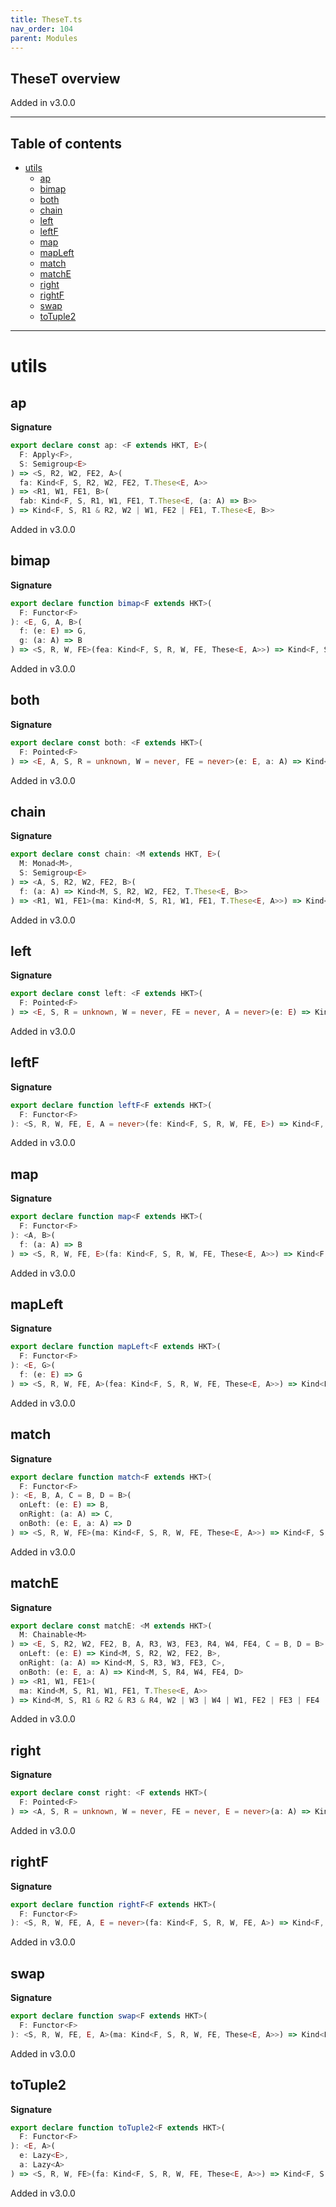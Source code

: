 ```yaml
---
title: TheseT.ts
nav_order: 104
parent: Modules
---
```


## TheseT overview

Added in v3.0.0

---

<h2 class="text-delta">Table of contents</h2>

- [utils](#utils)
  - [ap](#ap)
  - [bimap](#bimap)
  - [both](#both)
  - [chain](#chain)
  - [left](#left)
  - [leftF](#leftf)
  - [map](#map)
  - [mapLeft](#mapleft)
  - [match](#match)
  - [matchE](#matche)
  - [right](#right)
  - [rightF](#rightf)
  - [swap](#swap)
  - [toTuple2](#totuple2)

---

# utils

## ap

**Signature**

```ts
export declare const ap: <F extends HKT, E>(
  F: Apply<F>,
  S: Semigroup<E>
) => <S, R2, W2, FE2, A>(
  fa: Kind<F, S, R2, W2, FE2, T.These<E, A>>
) => <R1, W1, FE1, B>(
  fab: Kind<F, S, R1, W1, FE1, T.These<E, (a: A) => B>>
) => Kind<F, S, R1 & R2, W2 | W1, FE2 | FE1, T.These<E, B>>
```

Added in v3.0.0

## bimap

**Signature**

```ts
export declare function bimap<F extends HKT>(
  F: Functor<F>
): <E, G, A, B>(
  f: (e: E) => G,
  g: (a: A) => B
) => <S, R, W, FE>(fea: Kind<F, S, R, W, FE, These<E, A>>) => Kind<F, S, R, W, FE, These<G, B>>
```

Added in v3.0.0

## both

**Signature**

```ts
export declare const both: <F extends HKT>(
  F: Pointed<F>
) => <E, A, S, R = unknown, W = never, FE = never>(e: E, a: A) => Kind<F, S, R, W, FE, T.These<E, A>>
```

Added in v3.0.0

## chain

**Signature**

```ts
export declare const chain: <M extends HKT, E>(
  M: Monad<M>,
  S: Semigroup<E>
) => <A, S, R2, W2, FE2, B>(
  f: (a: A) => Kind<M, S, R2, W2, FE2, T.These<E, B>>
) => <R1, W1, FE1>(ma: Kind<M, S, R1, W1, FE1, T.These<E, A>>) => Kind<M, S, R1 & R2, W2 | W1, FE2 | FE1, T.These<E, B>>
```

Added in v3.0.0

## left

**Signature**

```ts
export declare const left: <F extends HKT>(
  F: Pointed<F>
) => <E, S, R = unknown, W = never, FE = never, A = never>(e: E) => Kind<F, S, R, W, FE, T.These<E, A>>
```

Added in v3.0.0

## leftF

**Signature**

```ts
export declare function leftF<F extends HKT>(
  F: Functor<F>
): <S, R, W, FE, E, A = never>(fe: Kind<F, S, R, W, FE, E>) => Kind<F, S, R, W, FE, These<E, A>>
```

Added in v3.0.0

## map

**Signature**

```ts
export declare function map<F extends HKT>(
  F: Functor<F>
): <A, B>(
  f: (a: A) => B
) => <S, R, W, FE, E>(fa: Kind<F, S, R, W, FE, These<E, A>>) => Kind<F, S, R, W, FE, These<E, B>>
```

Added in v3.0.0

## mapLeft

**Signature**

```ts
export declare function mapLeft<F extends HKT>(
  F: Functor<F>
): <E, G>(
  f: (e: E) => G
) => <S, R, W, FE, A>(fea: Kind<F, S, R, W, FE, These<E, A>>) => Kind<F, S, R, W, FE, These<G, A>>
```

Added in v3.0.0

## match

**Signature**

```ts
export declare function match<F extends HKT>(
  F: Functor<F>
): <E, B, A, C = B, D = B>(
  onLeft: (e: E) => B,
  onRight: (a: A) => C,
  onBoth: (e: E, a: A) => D
) => <S, R, W, FE>(ma: Kind<F, S, R, W, FE, These<E, A>>) => Kind<F, S, R, W, FE, B | C | D>
```

Added in v3.0.0

## matchE

**Signature**

```ts
export declare const matchE: <M extends HKT>(
  M: Chainable<M>
) => <E, S, R2, W2, FE2, B, A, R3, W3, FE3, R4, W4, FE4, C = B, D = B>(
  onLeft: (e: E) => Kind<M, S, R2, W2, FE2, B>,
  onRight: (a: A) => Kind<M, S, R3, W3, FE3, C>,
  onBoth: (e: E, a: A) => Kind<M, S, R4, W4, FE4, D>
) => <R1, W1, FE1>(
  ma: Kind<M, S, R1, W1, FE1, T.These<E, A>>
) => Kind<M, S, R1 & R2 & R3 & R4, W2 | W3 | W4 | W1, FE2 | FE3 | FE4 | FE1, B | C | D>
```

Added in v3.0.0

## right

**Signature**

```ts
export declare const right: <F extends HKT>(
  F: Pointed<F>
) => <A, S, R = unknown, W = never, FE = never, E = never>(a: A) => Kind<F, S, R, W, FE, T.These<E, A>>
```

Added in v3.0.0

## rightF

**Signature**

```ts
export declare function rightF<F extends HKT>(
  F: Functor<F>
): <S, R, W, FE, A, E = never>(fa: Kind<F, S, R, W, FE, A>) => Kind<F, S, R, W, FE, These<E, A>>
```

Added in v3.0.0

## swap

**Signature**

```ts
export declare function swap<F extends HKT>(
  F: Functor<F>
): <S, R, W, FE, E, A>(ma: Kind<F, S, R, W, FE, These<E, A>>) => Kind<F, S, R, W, FE, These<A, E>>
```

Added in v3.0.0

## toTuple2

**Signature**

```ts
export declare function toTuple2<F extends HKT>(
  F: Functor<F>
): <E, A>(
  e: Lazy<E>,
  a: Lazy<A>
) => <S, R, W, FE>(fa: Kind<F, S, R, W, FE, These<E, A>>) => Kind<F, S, R, W, FE, readonly [E, A]>
```

Added in v3.0.0
